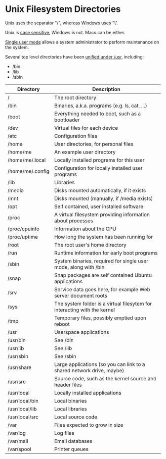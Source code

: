 # Unix Filesystem Directories

[Unix](https://en.wikipedia.org/wiki/Unix) uses the separator "/", whereas [Windows](https://en.wikipedia.org/wiki/Microsoft_Windows) uses "\\".

Unix is [case sensitive](https://en.wikipedia.org/wiki/Case_sensitivity), Windows is not. Macs can be either.

[Single user mode](https://en.wikipedia.org/wiki/Single_user_mode) allows a system administrator to perform maintenance on the system.

Several top level directories have been [unified under /usr](https://lwn.net/Articles/483921/), including:
- /bin
- /lib
- /sbin

| Directory        | Description                                                              |
| ---------------- | ------------------------------------------------------------------------ |
| /                | The root directory                                                       |
| /bin             | Binaries, a.k.a. programs (e.g. ls, cat, ...)                            |
| /boot            | Everything needed to boot, such as a bootloader                          |
| /dev             | Virtual files for each device                                            |
| /etc             | Configuration files                                                      |
| /home            | User directories, for personal files                                     |
| /home/me         | An example user directory                                                |
| /home/me/.local  | Locally installed programs for this user                                 |
| /home/me/.config | Configuration for locally installed user programs                        |
| /lib             | Libraries                                                                |
| /media           | Disks mounted automatically, if it exists                                |
| /mnt             | Disks mounted (manually, if /media exists)                               |
| /opt             | Self contained, user installed software                                  |
| /proc            | A virtual filesystem providing information about processes               |
| /proc/cpuinfo    | Information about the CPU                                                |
| /proc/uptime     | How long the system has been running for                                 |
| /root            | The root user's home directory                                           |
| /run             | Runtime information for early boot programs                              |
| /sbin            | System binaries, required for single user mode, along with /bin          |
| /snap            | Snap packages are self contained Ubuntu applications                     |
| /srv             | Service data goes here, for example Web server document roots            |
| /sys             | The system folder is a virtual filesytem for interacting with the kernel |
| /tmp             | Temporary files, possibly emptied upon reboot                            |
| /usr             | Userspace applications                                                   |
| /usr/bin         | See /bin                                                                 |
| /usr/lib         | See /lib                                                                 |
| /usr/sbin        | See /sbin                                                                |
| /usr/share       | Large applications (so you can link to a shared network drive, maybe)    |
| /usr/src         | Source code, such as the kernel source and header files                  |
| /usr/local       | Locally installed applications                                           |
| /usr/local/bin   | Local binaries                                                           |
| /usr/local/lib   | Local libraries                                                          |
| /usr/local/src   | Local source code                                                        |
| /var             | Files expected to grow in size                                           |
| /var/log         | Log files                                                                |
| /var/mail        | Email databases                                                          |
| /var/spool       | Printer queues                                                           |
